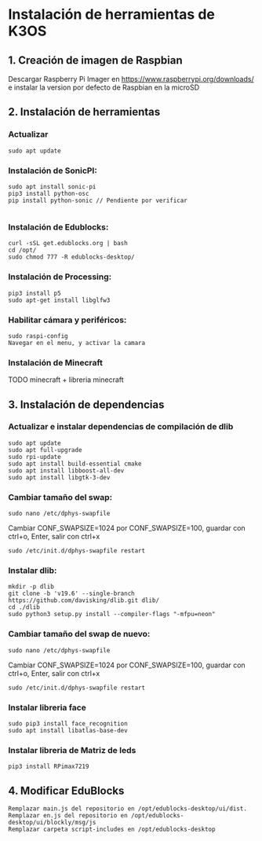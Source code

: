 # Instalación de herramientas de K3OS

## 1. Creación de imagen de Raspbian
Descargar Raspberry Pi Imager en https://www.raspberrypi.org/downloads/ e instalar la version por defecto de Raspbian en la microSD 


## 2. Instalación de herramientas

### Actualizar
```
sudo apt update
```
### Instalación de SonicPI: 
```
sudo apt install sonic-pi
pip3 install python-osc
pip install python-sonic // Pendiente por verificar
    
```
### Instalación de Edublocks: 
```
curl -sSL get.edublocks.org | bash
cd /opt/
sudo chmod 777 -R edublocks-desktop/
```   
   
### Instalación de Processing: 
```
pip3 install p5
sudo apt-get install libglfw3

```

### Habilitar cámara y periféricos:
 
```
sudo raspi-config
Navegar en el menu, y activar la camara
```
### Instalación de Minecraft
TODO  minecraft + libreria minecraft


## 3. Instalación de dependencias


### Actualizar e instalar dependencias de compilación de dlib
```
sudo apt update
sudo apt full-upgrade
sudo rpi-update
sudo apt install build-essential cmake
sudo apt install libboost-all-dev
sudo apt install libgtk-3-dev
```
### Cambiar tamaño del swap:
```
sudo nano /etc/dphys-swapfile
```
Cambiar CONF_SWAPSIZE=1024 por CONF_SWAPSIZE=100, guardar con ctrl+o, Enter, salir con ctrl+x
```
sudo /etc/init.d/dphys-swapfile restart
```
### Instalar dlib:
```
mkdir -p dlib
git clone -b 'v19.6' --single-branch https://github.com/davisking/dlib.git dlib/
cd ./dlib
sudo python3 setup.py install --compiler-flags "-mfpu=neon"
```
### Cambiar tamaño del swap de nuevo:
```
sudo nano /etc/dphys-swapfile
```
Cambiar CONF_SWAPSIZE=1024 por CONF_SWAPSIZE=100, guardar con ctrl+o, Enter, salir con ctrl+x
```
sudo /etc/init.d/dphys-swapfile restart
```

### Instalar libreria face
```
sudo pip3 install face_recognition
sudo apt install libatlas-base-dev
```

### Instalar libreria de Matriz de leds
	pip3 install RPimax7219

## 4. Modificar EduBlocks
    Remplazar main.js del repositorio en /opt/edublocks-desktop/ui/dist.
    Remplazar en.js del repositorio en /opt/edublocks-desktop/ui/blockly/msg/js
    Remplazar carpeta script-includes en /opt/edublocks-desktop

